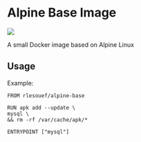 # Alpine Base Image
[![](https://badge.imagelayers.io/rlesouef/alpine-base:latest.svg)](https://imagelayers.io/?images=rlesouef/alpine-base:latest 'Get your own badge on imagelayers.io')

A small Docker image based on Alpine Linux

Usage
----------

Example:

    FROM rlesouef/alpine-base
    
    RUN apk add --update \
	mysql \
	&& rm -rf /var/cache/apk/*
	
    ENTRYPOINT ["mysql"]
